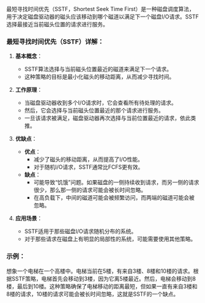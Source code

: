 最短寻找时间优先（SSTF，Shortest Seek Time First）是一种磁盘调度算法，用于决定磁盘驱动器的磁头应该移动到哪个磁道以满足下一个磁盘I/O请求。SSTF选择最接近当前磁头位置的请求进行服务。

### 最短寻找时间优先（SSTF）详解：

1. **基本概念**：
   - SSTF算法选择与当前磁头位置最近的磁道来满足下一个请求。
   - 这种策略的目标是最小化磁头的移动距离，从而减少寻找时间。

2. **工作原理**：
   - 当磁盘驱动器收到多个I/O请求时，它会查看所有待处理的请求。
   - 然后，它会选择与当前磁头位置最近的那个请求进行服务。
   - 一旦该请求被满足，磁盘驱动器再次选择与当前位置最近的请求，依此类推。

3. **优缺点**：
   - **优点**：
     - 减少了磁头的移动距离，从而提高了I/O性能。
     - 对于随机I/O请求，SSTF通常比FCFS更有效。
   - **缺点**：
     - 可能导致“饥饿”问题。如果磁盘的一侧持续收到请求，而另一侧的请求很少，那么那一侧的请求可能会被长时间忽略。
     - 在高负载下，中间的磁道可能会被频繁访问，而两端的磁道可能会被忽略。

4. **应用场景**：
   - SSTF适用于那些磁盘I/O请求随机分布的系统。
   - 对于那些请求在磁盘上有明显的局部性的系统，可能需要使用其他策略。

### 示例：

想象一个电梯在一个高楼中。电梯当前在5楼，有来自3楼、8楼和10楼的请求。根据SSTF策略，电梯首先会移动到3楼，因为它离5楼最近。然后，电梯会移动到8楼，最后到10楼。这种策略确保了电梯移动的距离最短，但如果一直有来自3楼和8楼的请求，10楼的请求可能会被长时间忽略，这就是SSTF的一个缺点。